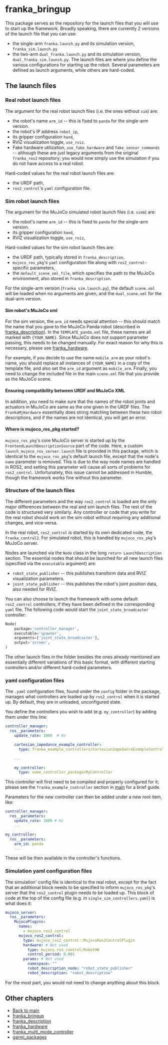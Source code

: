 # franka_bringup
This package serves as the repository for the launch files that you wlil use to start up the framework.
Broadly speaking, there are currently 2 versions of the launch file that you can use:
- the single-arm `franka.launch.py` and its simulation version, `franka_sim.launch.py`
- the two-arm `dual_franka.launch.py` and its simulation version, `dual_franka_sim.launch.py`.
The launch files are where you define the various configurations for starting up the robot. Several parameters are defined as launch arguments, while others are hard-coded.

## The launch files
### Real robot launch files
The argument for the real robot launch files (i.e. the ones without `sim`) are:
- the robot's name `arm_id` -- this is fixed to `panda` for the single-arm version.
- the robot's IP address `robot_ip`, 
- its gripper configuration `hand`,
- RVIZ visualization toggle, `use_rviz`. 
- Fake hardware utilization, `use_fake_hardware` and `fake_sensor_commands` -- although these are just legacy arguments from the original `franka_ros2` repository; you would now simply use the simulation if you do not have access to a real robot.

Hard-coded values for the real robot launch files are:
- the URDF path, 
- `ros2_control`'s `yaml` configuration file.

### Sim robot launch files
The argument for the MuJoCo simulated robot launch files (i.e. `sim`s) are:
- the robot's name `arm_id` -- this is fixed to `panda` for the single-arm version.
- its gripper configuration `hand`,
- RVIZ visualization toggle, `use_rviz`,

Hard-coded values for the sim robot launch files are:
- the URDF path, typically stored in `franka_description`,
- `mujoco_ros_pkg`'s `yaml` configuration file along with `ros2_control`-specific parameters,
- the `default_scene_xml_file`, which specifies the path to the MuJoCo environment, also stored in `franka_description`. 

For the single-arm version (`franka_sim.launch.py`), the default `scene.xml` will be loaded when no arguments are given, and the `dual_scene.xml` for the dual-arm version.

#### Sim robot's MuJoCo xml
For the sim version, the `arm_id` needs special attention -- this should match the name that you gave to the MuJoCo Panda robot (described in [franka_description](./franka_description.md)). In the `TEMPLATE_panda.xml` file, these names are all marked with `{YOUR_NAME}`. Since MuJoCo does not support parameter passing, this needs to be changed manually. For exact reason for why this is necessary, please see [franka_hardware](./franka_hardware.md).

For example, if you decide to use the name `mobile_arm` as your robot's name, you should replace all instances of `{YOUR_NAME}` in a copy of the template file, and also set the `arm_id` argument as `mobile_arm`. Finally, you need to change the included file in the main `scene.xml` file that you provide as the MuJoCo scene.

#### Ensuring compatibility between URDF and MuJoCo XML
In addition, you need to make sure that the names of the robot joints and actuators in MuJoCo are same as the one given in the URDF files. The `FrankaMjHardware` essentially does string matching between these two robot descriptions, and if the names are not identical, you will get an error. 

#### Where is mujoco_ros_pkg started?
`mujoco_ros_pkg`'s core MuJoCo server is started up by the `FrontendLaunchDescriptionSource` part of the code. Here, a custom `launch_mujoco_ros_server.launch` file is provided in this package, which is identical to the `mujoco_ros_pkg`'s default launch file, except that the node's `name` parameter is removed. This is due to the way node names are handled in ROS2, and setting this parameter will cause all sorts of problems for `ros2_control`. Unfortunately, this issue cannot be addressed in Humble, though the framework works fine without this parameter.

### Structure of the launch files
The different parameters and the way `ros2_control` is loaded are the only major differences between the real and sim launch files. The rest of the code is structured very similarly. Any controller or code that you write for the real robot should work on the sim robot without requiring any additional changes, and vice-versa.

In the real robot, `ros2_control` is started by its own dedicated node, the `franka_control2`. For simulated robot, this is handled by `mujoco_ros_pkg`'s MuJoCo server.

Nodes are launched via the `Node` class in the long `return LaunchDescription` section. The essential nodes that should be launched for all new launch files (specified via the `executable` argument) are:
- `robot_state_publisher` -- this publishes transform data and RVIZ visualization parameters.
- `joint_state_publisher` -- this publishes the robot's joint position data, also needed for RVIZ.

You can also choose to launch the framework with some default `ros2_control` controllers, if they have been defined in the corresponding `yaml` file. The following code would start the `joint_state_broadcaster` controller:
``` python
Node(
    package='controller_manager',
    executable='spawner',
    arguments=['joint_state_broadcaster'],
    output='screen',
)
```
The other launch files in the folder besides the ones already mentioned are essentially different variations of this basic format, with different starting controllers and/or different hard-coded parameters.

### yaml configuration files
The `.yaml` configuration files, found under the `config` folder in the package, manages what controllers are loaded up by `ros2_control` when it is started up. By default, they are in unloaded, unconfigured state.

You define the controllers you wish to add (e.g. `my_controller`) by adding them under this line:
``` yaml
controller_manager:
  ros__parameters:
    update_rate: 1000  # Hz

    cartesian_impedance_example_controller:
      type: franka_example_controllers/CartesianImpedanceExampleController

    ...
    
    my_controller:
      type: some_controller_package/MyController
```
This controller will first need to be compiled and properly configured for it; please see the `franka_example_controller` section in [main](../main.md) for a brief guide.

Parameters for the new controller can then be added under a new root item, like:
``` yaml
controller_manager:
  ros__parameters:
    update_rate: 1000 # Hz
    ...

my_controller:
  ros__parameters:
    arm_id: panda
    ...
```
These will be then available in the controller's functions.

### Simulation yaml configuration files
The simulation' config file is identical to the real robot, except for the fact that an additional block needs to be specified to inform `mujoco_ros_pkg`'s server that the `ros2_control` plugin needs to be loaded up. This block of code at the top of the config file (e.g. in `single_sim_controllers.yaml`) is what does it: 
``` yaml
mujoco_server:
  ros__parameters:
    MujocoPlugins:
      names:
        - mujoco_ros2_control
      mujoco_ros2_control:
        type: mujoco_ros2_control::MujocoRos2ControlPlugin
        hardware: # Not used
          type: mujoco_ros_control/RobotHW
          control_period: 0.001
        params: # Not used
          namespace: ""
          robot_description_node: "robot_state_publisher"
          robot_description: "robot_description"
```
For the most part, you would not need to change anything about this block.

## Other chapters
- [Back to main](../main.md)
- [franka_bringup](./franka_bringup.md)
- [franka_description](./franka_description.md)
- [franka_hardware](./franka_hardware.md)
- [franka_multi_mode_controller](./franka_multi_mode_controller.md)
- [garmi_packages](./garmi.md)